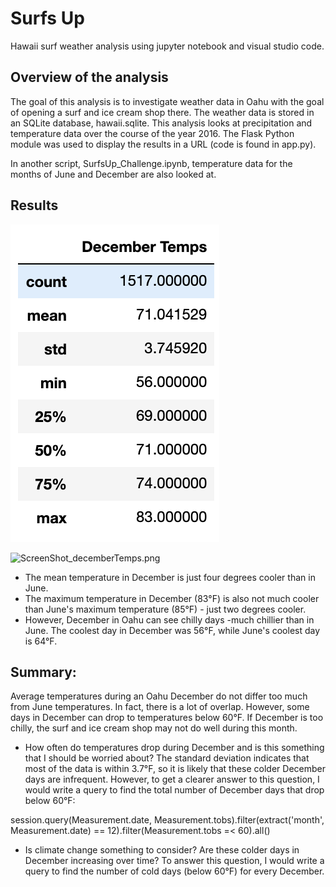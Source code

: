 # Surfs Up

Hawaii surf weather analysis using jupyter notebook and visual studio code.

## Overview of the analysis

The goal of this analysis is to investigate weather data in Oahu with the goal of opening a surf and ice cream shop there. The weather data is stored in an SQLite database, hawaii.sqlite. This analysis looks at precipitation and temperature data over the course of the year 2016. The Flask Python module was used to display the results in a URL (code is found in app.py). 

In another script, SurfsUp_Challenge.ipynb, temperature data for the months of June and December are also looked at.  

## Results

![ScreenShot_juneTemps.png](https://github.com/charliuden/surfs_up/blob/main/Resources/ScreenShot_decemberTemps.png)

![ScreenShot_decemberTemps.png](https://github.com/charliuden/surfs-up/blob/main/Resources/ScreenShot_decemberTemps.png)

* The mean temperature in December is just four degrees cooler than in June.
* The maximum temperature in December (83°F) is also not much cooler than June's maximum temperature (85°F) - just two degrees cooler. 
* However, December in Oahu can see chilly days -much chillier than in June. The coolest day in December was 56°F, while June's coolest day is 64°F. 

## Summary: 

Average temperatures during an Oahu December do not differ too much from June temperatures. In fact, there is a lot of overlap. However, some days in December can drop to temperatures below 60°F. If December is too chilly, the surf and ice cream shop may not do well during this month.

* How often do temperatures drop during December and is this something that I should be worried about? The standard deviation indicates that most of the data is within 3.7°F, so it is likely that these colder December days are infrequent. However, to get a clearer answer to this question, I would write a query to find the total number of December days that drop below 60°F: 

session.query(Measurement.date, Measurement.tobs).filter(extract('month', Measurement.date) == 12).filter(Measurement.tobs =< 60).all()

* Is climate change something to consider? Are these colder days in December increasing over time? To answer this question, I would write a query to find the number of cold days (below 60°F) for every December. 

